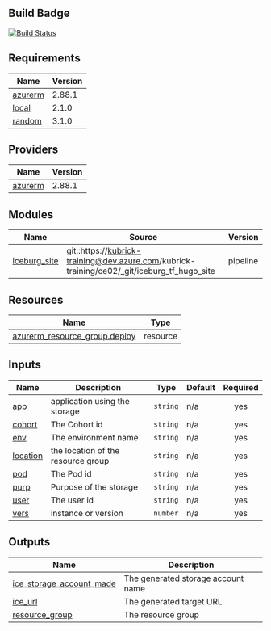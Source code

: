 ## Build Badge

[![Build Status](https://dev.azure.com/kubrick-training/ce02/_apis/build/status/hugo_mg?branchName=azure-pipelines)](https://dev.azure.com/kubrick-training/ce02/_build/latest?definitionId=468&branchName=azure-pipelines)

## Requirements

| Name | Version |
|------|---------|
| <a name="requirement_azurerm"></a> [azurerm](#requirement\_azurerm) | 2.88.1 |
| <a name="requirement_local"></a> [local](#requirement\_local) | 2.1.0 |
| <a name="requirement_random"></a> [random](#requirement\_random) | 3.1.0 |

## Providers

| Name | Version |
|------|---------|
| <a name="provider_azurerm"></a> [azurerm](#provider\_azurerm) | 2.88.1 |

## Modules

| Name | Source | Version |
|------|--------|---------|
| <a name="module_iceburg_site"></a> [iceburg\_site](#module\_iceburg\_site) | git::https://kubrick-training@dev.azure.com/kubrick-training/ce02/_git/iceburg_tf_hugo_site | pipeline |

## Resources

| Name | Type |
|------|------|
| [azurerm_resource_group.deploy](https://registry.terraform.io/providers/hashicorp/azurerm/2.88.1/docs/resources/resource_group) | resource |

## Inputs

| Name | Description | Type | Default | Required |
|------|-------------|------|---------|:--------:|
| <a name="input_app"></a> [app](#input\_app) | application using the storage | `string` | n/a | yes |
| <a name="input_cohort"></a> [cohort](#input\_cohort) | The Cohort id | `string` | n/a | yes |
| <a name="input_env"></a> [env](#input\_env) | The environment name | `string` | n/a | yes |
| <a name="input_location"></a> [location](#input\_location) | the location of the resource group | `string` | n/a | yes |
| <a name="input_pod"></a> [pod](#input\_pod) | The Pod id | `string` | n/a | yes |
| <a name="input_purp"></a> [purp](#input\_purp) | Purpose of the storage | `string` | n/a | yes |
| <a name="input_user"></a> [user](#input\_user) | The user id | `string` | n/a | yes |
| <a name="input_vers"></a> [vers](#input\_vers) | instance or version | `number` | n/a | yes |

## Outputs

| Name | Description |
|------|-------------|
| <a name="output_ice_storage_account_made"></a> [ice\_storage\_account\_made](#output\_ice\_storage\_account\_made) | The generated storage account name |
| <a name="output_ice_url"></a> [ice\_url](#output\_ice\_url) | The generated target URL |
| <a name="output_resource_group"></a> [resource\_group](#output\_resource\_group) | The resource group |